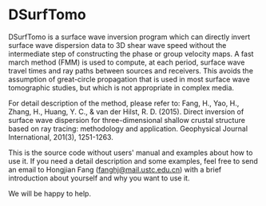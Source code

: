# DSurfTomo

DSurfTomo is a surface wave inversion program which can directly invert surface wave dispersion data to 3D shear wave speed without the intermediate step of constructing the phase or group velocity maps. 
A fast march method (FMM) is used to compute, at each period, surface wave travel times and ray paths between sources and receivers. 
This avoids the assumption of great-circle propagation that is used in most surface wave tomographic studies, but which is not appropriate in complex media.

For detail description of the method, please refer to: Fang, H., Yao, H., Zhang, H., Huang, Y. C., & van der Hilst, R. D. (2015). 
Direct inversion of surface wave dispersion for three-dimensional shallow crustal structure based on ray tracing: methodology and application. Geophysical Journal International, 201(3), 1251-1263.

This is the source code without users' manual and examples about how to use it.
If you need a detail description and some examples, feel free to send an email to Hongjian Fang (fanghj@mail.ustc.edu.cn) with a brief introduction about yourself and why you want to use it.

We will be happy to help.

